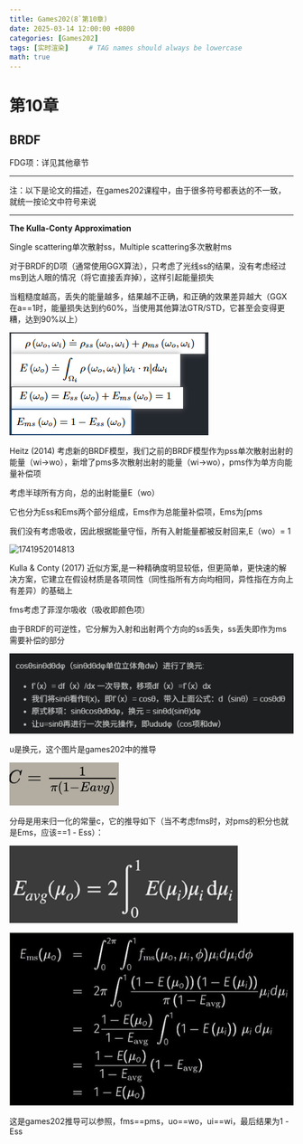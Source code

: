 ```yaml
---
title: Games202(8`第10章)
date: 2025-03-14 12:00:00 +0800
categories: [Games202]
tags: [实时渲染]     # TAG names should always be lowercase
math: true
---
```

# 第10章

## BRDF

FDG项：详见其他章节

---

注：以下是论文的描述，在games202课程中，由于很多符号都表达的不一致，就统一按论文中符号来说

---

**The Kulla-Conty Approximation**

Single scattering单次散射ss，Multiple scattering多次散射ms

对于BRDF的D项（通常使用GGX算法），只考虑了光线ss的结果，没有考虑经过ms到达人眼的情况（将它直接丢弃掉），这样引起能量损失

当粗糙度越高，丢失的能量越多，结果越不正确，和正确的效果差异越大（GGX在a==1时，能量损失达到约60%，当使用其他算法GTR/STD，它甚至会变得更糟，达到90%以上）

![1741952014813](/assets/img/blog/Games202/总出射能量.png)

Heitz (2014) 考虑新的BRDF模型，我们之前的BRDF模型作为pss单次散射出射的能量（wi->wo），新增了pms多次散射出射的能量（wi->wo），pms作为单方向能量补偿项

考虑半球所有方向，总的出射能量E（wo）

它也分为Ess和Ems两个部分组成，Ems作为总能量补偿项，Ems为∫pms

我们没有考虑吸收，因此根据能量守恒，所有入射能量都被反射回来,E（wo）= 1

![1741952014813](/assets/img/blog/Games202/Pms项.png)

Kulla & Conty (2017) 近似方案,是一种精确度明显较低，但更简单，更快速的解决方案，它建立在假设材质是各项同性（同性指所有方向均相同，异性指在方向上有差异）的基础上

fms考虑了菲涅尔吸收（吸收即颜色项）

由于BRDF的可逆性，它分解为入射和出射两个方向的ss丢失，ss丢失即作为ms需要补偿的部分

![1741952014813](/assets/img/blog/Games202/换元.png)

u是换元，这个图片是games202中的推导

![1742708728419](/assets/img/blog/Games202/常量C.png) 

分母是用来归一化的常量c，它的推导如下（当不考虑fms时，对pms的积分也就是Ems，应该==1 - Ess）：

![1741957301154](/assets/img/blog/Games202/eavg.png)

![1741957301154](/assets/img/blog/Games202/Ems等价推导.png)

这是games202推导可以参照，fms==pms，uo\==wo，ui\==wi，最后结果为1 - Ess